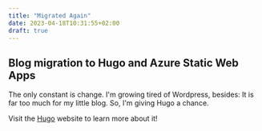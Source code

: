 ```yaml
---
title: "Migrated Again"
date: 2023-04-18T10:31:55+02:00
draft: true
---
```


## Blog migration to Hugo and Azure Static Web Apps

The only constant is change. I'm growing tired of Wordpress, besides: It
is far too much for my little blog. So, I'm giving Hugo a chance.

Visit the [Hugo](https://gohugo.io) website to learn more about it!
